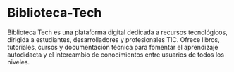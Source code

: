 # Biblioteca-Tech
Biblioteca Tech es una plataforma digital dedicada a recursos tecnológicos, dirigida a estudiantes, desarrolladores y profesionales TIC. Ofrece libros, tutoriales, cursos y documentación técnica para fomentar el aprendizaje autodidacta y el intercambio de conocimientos entre usuarios de todos los niveles.
